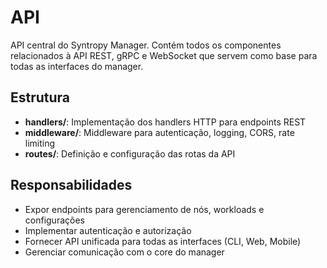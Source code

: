 # API

API central do Syntropy Manager. Contém todos os componentes relacionados à API REST, gRPC e WebSocket que servem como base para todas as interfaces do manager.

## Estrutura

- **handlers/**: Implementação dos handlers HTTP para endpoints REST
- **middleware/**: Middleware para autenticação, logging, CORS, rate limiting
- **routes/**: Definição e configuração das rotas da API

## Responsabilidades

- Expor endpoints para gerenciamento de nós, workloads e configurações
- Implementar autenticação e autorização
- Fornecer API unificada para todas as interfaces (CLI, Web, Mobile)
- Gerenciar comunicação com o core do manager
